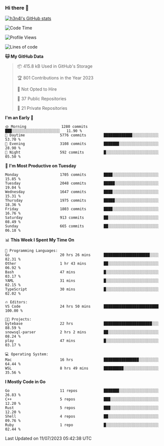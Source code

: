 ### Hi there 👋

[![h3n4l's GitHub stats](https://github-readme-stats.vercel.app/api?username=h3n4l&count_private=true&show_icons=true&theme=radical)](https://github.com/h3n4l/github-readme-stats)

<!--START_SECTION:waka-->
![Code Time](http://img.shields.io/badge/Code%20Time-1%2C403%20hrs%2016%20mins-blue)

![Profile Views](http://img.shields.io/badge/Profile%20Views-0-blue)

![Lines of code](https://img.shields.io/badge/From%20Hello%20World%20I%27ve%20Written-2.4%20million%20lines%20of%20code-blue)

**🐱 My GitHub Data** 

> 📦 415.8 kB Used in GitHub's Storage 
 > 
> 🏆 801 Contributions in the Year 2023
 > 
> 🚫 Not Opted to Hire
 > 
> 📜 37 Public Repositories 
 > 
> 🔑 21 Private Repositories 
 > 
**I'm an Early 🐤** 

```text
🌞 Morning                1280 commits        ███░░░░░░░░░░░░░░░░░░░░░░   11.90 % 
🌆 Daytime                5776 commits        █████████████░░░░░░░░░░░░   53.70 % 
🌃 Evening                3108 commits        ███████░░░░░░░░░░░░░░░░░░   28.90 % 
🌙 Night                  592 commits         █░░░░░░░░░░░░░░░░░░░░░░░░   05.50 % 
```
📅 **I'm Most Productive on Tuesday** 

```text
Monday                   1705 commits        ████░░░░░░░░░░░░░░░░░░░░░   15.85 % 
Tuesday                  2048 commits        █████░░░░░░░░░░░░░░░░░░░░   19.04 % 
Wednesday                1647 commits        ████░░░░░░░░░░░░░░░░░░░░░   15.31 % 
Thursday                 1975 commits        █████░░░░░░░░░░░░░░░░░░░░   18.36 % 
Friday                   1803 commits        ████░░░░░░░░░░░░░░░░░░░░░   16.76 % 
Saturday                 913 commits         ██░░░░░░░░░░░░░░░░░░░░░░░   08.49 % 
Sunday                   665 commits         ██░░░░░░░░░░░░░░░░░░░░░░░   06.18 % 
```


📊 **This Week I Spent My Time On** 

```text
💬 Programming Languages: 
Go                       20 hrs 26 mins      █████████████████████░░░░   82.31 % 
Other                    1 hr 43 mins        ██░░░░░░░░░░░░░░░░░░░░░░░   06.92 % 
Bash                     47 mins             █░░░░░░░░░░░░░░░░░░░░░░░░   03.17 % 
YAML                     31 mins             █░░░░░░░░░░░░░░░░░░░░░░░░   02.15 % 
TypeScript               30 mins             █░░░░░░░░░░░░░░░░░░░░░░░░   02.02 % 

🔥 Editors: 
VS Code                  24 hrs 50 mins      █████████████████████████   100.00 % 

🐱‍💻 Projects: 
bytebase                 22 hrs              ██████████████████████░░░   88.59 % 
snowsql-parser           2 hrs 2 mins        ██░░░░░░░░░░░░░░░░░░░░░░░   08.24 % 
play                     47 mins             █░░░░░░░░░░░░░░░░░░░░░░░░   03.17 % 

💻 Operating System: 
Mac                      16 hrs              ████████████████░░░░░░░░░   64.44 % 
WSL                      8 hrs 49 mins       █████████░░░░░░░░░░░░░░░░   35.56 % 
```

**I Mostly Code in Go** 

```text
Go                       11 repos            ███████░░░░░░░░░░░░░░░░░░   26.83 % 
C++                      5 repos             ███░░░░░░░░░░░░░░░░░░░░░░   12.20 % 
Rust                     5 repos             ███░░░░░░░░░░░░░░░░░░░░░░   12.20 % 
Shell                    4 repos             ██░░░░░░░░░░░░░░░░░░░░░░░   09.76 % 
Ruby                     1 repo              █░░░░░░░░░░░░░░░░░░░░░░░░   02.44 % 
```




 Last Updated on 11/07/2023 05:42:38 UTC
<!--END_SECTION:waka-->


